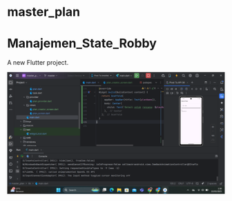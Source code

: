 # master_plan

# Manajemen_State_Robby

A new Flutter project.

![Screenshoot Manajemen State Robby](images/01.png)